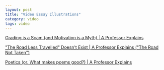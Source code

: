 ```yaml
---
layout: post
title: "Video Essay Illustrations"
category: video
tags: video
---
```


[Grading is a Scam (and Motivation is a Myth) | A Professor Explains](https://www.youtube.com/watch?v=fe-SZ_FPZew)

["The Road Less Travelled" Doesn't Exist | A Professor Explains ("The Road Not Taken")](https://www.youtube.com/watch?v=d_6-SqyfcBA&t=76s)

[Poetics (or, What makes poems good?) | A Professor Explains](https://www.youtube.com/watch?v=arE2yyQe1PY&t=273s)
